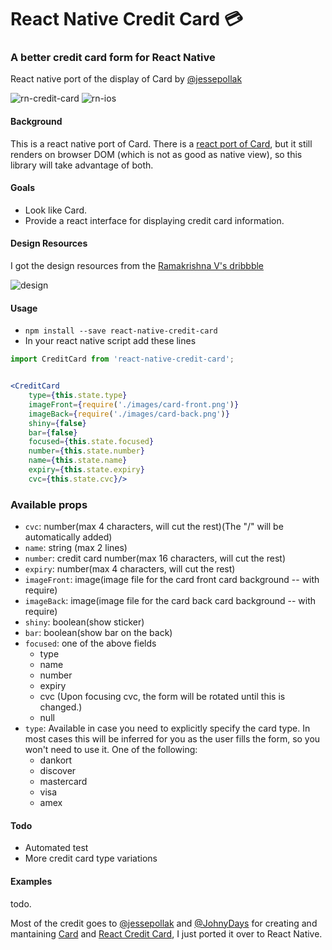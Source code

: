 # React Native Credit Card 💳

### A better credit card form for React Native

React native port of the display of Card by [@jessepollak](https://github.com/jessepollak/card)

![rn-credit-card](https://cdn.rawgit.com/sonnylazuardi/react-native-credit-card/master/demo.gif) ![rn-ios](http://i.giphy.com/l0MYFGQxfygHtBN84.gif)

#### Background

This is a react native port of Card. There is a [react port of Card](https://github.com/JohnyDays/react-credit-card), but it still renders on browser DOM (which is not as good as native view), so this library will take advantage of both.

#### Goals

- Look like Card.
- Provide a react interface for displaying credit card information.

#### Design Resources

I got the design resources from the [Ramakrishna V's dribbble](https://dribbble.com/shots/2177105-Checkout-Flow-Card)

![design](https://d13yacurqjgara.cloudfront.net/users/484057/screenshots/2177105/checkout_generic.gif)


#### Usage

- `npm install --save react-native-credit-card`
- In your react native script add these lines

```jsx
import CreditCard from 'react-native-credit-card';


<CreditCard 
    type={this.state.type}
    imageFront={require('./images/card-front.png')}
    imageBack={require('./images/card-back.png')}
    shiny={false}
    bar={false}
    focused={this.state.focused}
    number={this.state.number}
    name={this.state.name}
    expiry={this.state.expiry}
    cvc={this.state.cvc}/>
```

### Available props
  
- `cvc`: number(max 4 characters, will cut the rest)(The "/" will be automatically added)
- `name`: string (max 2 lines)
- `number`: credit card number(max 16 characters, will cut the rest)
- `expiry`: number(max 4 characters, will cut the rest) 
- `imageFront`: image(image file for the card front card background -- with require) 
- `imageBack`: image(image file for the card back card background -- with require) 
- `shiny`: boolean(show sticker) 
- `bar`: boolean(show bar on the back) 
- `focused`: one of the above fields
  - type
  - name
  - number
  - expiry
  - cvc (Upon focusing cvc, the form will be rotated until this is changed.)
  - null
- `type`: Available in case you need to explicitly specify the card type. In most cases this will be inferred for you as the user fills the form, so you won't need to use it. One of the following:
  - dankort
  - discover
  - mastercard
  - visa
  - amex

#### Todo

- Automated test 
- More credit card type variations

#### Examples

todo.

Most of the credit goes to [@jessepollak](http://github.com/jessepollak) and [@JohnyDays](http://github.com/JohnyDays) for creating and mantaining [Card](http://github.com/jessepollak/card) and [React Credit Card](https://github.com/JohnyDays/react-credit-card), I just ported it over to React Native.


